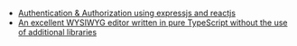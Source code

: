 - [Authentication & Authorization using expressjs and reactjs](https://www.bezkoder.com/react-node-mongodb-auth/)
- [An excellent WYSIWYG editor written in pure TypeScript without the use of additional libraries](https://xdsoft.net/jodit/doc/)
